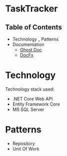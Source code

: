 # TaskTracker

## Table of Contents

- Technology
_ Patterns
- Documentation
  - [Ghost Doc](#ghost-doc)
  - [DocFx](#docfx)

# Technology

Technology stack used:

- .NET Core Web API
- Entity Framework Core
- MS SQL Server

# Patterns
- Repository
- Unit Of Work

